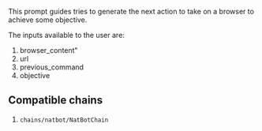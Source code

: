 This prompt guides tries to generate the next action to take on a browser to achieve some objective.

The inputs available to the user are:
1. browser_content"
2. url
3. previous_command
4. objective


## Compatible chains

1. `chains/natbot/NatBotChain`